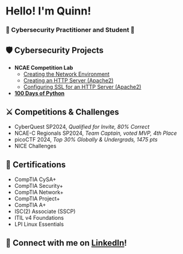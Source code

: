 <h1>Hello! I'm Quinn!</h1>
<h3>👾 Cybersecurity Practitioner and Student 🔐</h3>

<h2>🛡️ Cybersecurity Projects</h2>

- <b>NCAE Competition Lab</b>
  - [Creating the Network Environment](https://github.com/quinnanderson1/Competition_Lab_Creation)
  - [Creating an HTTP Server (Apache2)](https://github.com/quinnanderson1/Competition_Lab_HTTP)
  - [Configuring SSL for an HTTP Server (Apache2)](https://github.com/quinnanderson1/Competition_Lab_SSL)
- <b>[100 Days of Python](https://github.com/quinnanderson1/100DaysofPython)</b>

<h2>⚔️ Competitions & Challenges</h2>

- CyberQuest SP2024, <i>Qualified for Invite, 80% Correct</i>
- NCAE-C Regionals SP2024, <i>Team Captain, voted MVP, 4th Place</i>
- picoCTF 2024, <i>Top 30% Globally & Undergrads, 1475 pts</i>
- NICE Challenges

<h2>📜 Certifications</h2>

- CompTIA CySA+
- CompTIA Security+
- CompTIA Network+
- CompTIA Project+
- CompTIA A+
- ISC(2) Associate (SSCP)
- ITIL v4 Foundations
- LPI Linux Essentials

<h2>🤝 Connect with me on <a href="https://www.linkedin.com/in/andersoq/">LinkedIn</a>!</h2>
